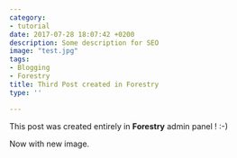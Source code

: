 ```yaml
---
category:
- tutorial
date: 2017-07-28 18:07:42 +0200
description: Some description for SEO
image: "test.jpg"
tags:
- Blogging
- Forestry
title: Third Post created in Forestry
type: ''

---
```

This post was created entirely in **Forestry** admin panel ! :-)

Now with new image.
